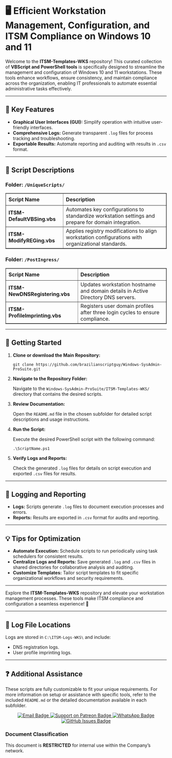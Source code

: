 <div>
  <h1>🖥️ Efficient Workstation Management, Configuration, and ITSM Compliance on Windows 10 and 11</h1>
  <p>
    Welcome to the <strong>ITSM-Templates-WKS</strong> repository! This curated collection of 
    <strong>VBScript and PowerShell tools</strong> is specifically designed to streamline the management and configuration 
    of Windows 10 and 11 workstations. These tools enhance workflows, ensure consistency, and maintain compliance across 
    the organization, enabling IT professionals to automate essential administrative tasks effectively.
  </p>

  <hr />

  <h2>🌟 Key Features</h2>
  <ul>
    <li><strong>Graphical User Interfaces (GUI):</strong> Simplify operation with intuitive user-friendly interfaces.</li>
    <li><strong>Comprehensive Logs:</strong> Generate transparent <code>.log</code> files for process tracking and troubleshooting.</li>
    <li><strong>Exportable Results:</strong> Automate reporting and auditing with results in <code>.csv</code> format.</li>
  </ul>

  <hr />

  <h2>📄 Script Descriptions</h2>

  <h3>Folder: <code>/UniqueScripts/</code></h3>
  <table border="1" style="border-collapse: collapse; width: 100%; text-align: left;">
    <thead>
      <tr>
        <th style="padding: 8px;"><strong>Script Name</strong></th>
        <th style="padding: 8px;">Description</th>
      </tr>
    </thead>
    <tbody>
      <tr>
        <td><strong>ITSM-DefaultVBSing.vbs</strong></td>
        <td>Automates key configurations to standardize workstation settings and prepare for domain integration.</td>
      </tr>
      <tr>
        <td><strong>ITSM-ModifyREGing.vbs</strong></td>
        <td>Applies registry modifications to align workstation configurations with organizational standards.</td>
      </tr>
    </tbody>
  </table>

  <h3>Folder: <code>/PostIngress/</code></h3>
  <table border="1" style="border-collapse: collapse; width: 100%; text-align: left;">
    <thead>
      <tr>
        <th style="padding: 8px;"><strong>Script Name</strong></th>
        <th style="padding: 8px;">Description</th>
      </tr>
    </thead>
    <tbody>
      <tr>
        <td><strong>ITSM-NewDNSRegistering.vbs</strong></td>
        <td>Updates workstation hostname and domain details in Active Directory DNS servers.</td>
      </tr>
      <tr>
        <td><strong>ITSM-ProfileImprinting.vbs</strong></td>
        <td>Registers user domain profiles after three login cycles to ensure compliance.</td>
      </tr>
    </tbody>
  </table>

  <hr />

<h2>🚀 Getting Started</h2>
  <ol>
      <li>
      <strong>Clone or download the Main Repository:</strong>
      <pre><code>git clone https://github.com/brazilianscriptguy/Windows-SysAdmin-ProSuite.git</code></pre>
    </li>
    <li>
      <strong>Navigate to the Repository Folder:</strong>
      <p>Navigate to the <code>Windows-SysAdmin-ProSuite/ITSM-Templates-WKS/</code> directory that contains the desired scripts.</p>
    </li>
    <li>
      <strong>Review Documentation:</strong>
      <p>Open the <code>README.md</code> file in the chosen subfolder for detailed script descriptions and usage instructions.</p>
    </li>
    <li>
      <strong>Run the Script:</strong>
      <p>Execute the desired PowerShell script with the following command:</p>
      <pre><code>.\ScriptName.ps1</code></pre>
    </li>
    <li>
      <strong>Verify Logs and Reports:</strong>
      <p>Check the generated <code>.log</code> files for details on script execution and exported <code>.csv</code> files for results.</p>
    </li>
  </ol>

  <hr />

  <h2>📝 Logging and Reporting</h2>
  <ul>
    <li><strong>Logs:</strong> Scripts generate <code>.log</code> files to document execution processes and errors.</li>
    <li><strong>Reports:</strong> Results are exported in <code>.csv</code> format for audits and reporting.</li>
  </ul>

  <hr />

  <h2>💡 Tips for Optimization</h2>
  <ul>
    <li><strong>Automate Execution:</strong> Schedule scripts to run periodically using task schedulers for consistent results.</li>
    <li><strong>Centralize Logs and Reports:</strong> Save generated <code>.log</code> and <code>.csv</code> files in shared directories for collaborative analysis and auditing.</li>
    <li><strong>Customize Templates:</strong> Tailor script templates to fit specific organizational workflows and security requirements.</li>
  </ul>

  <hr />

  <p>Explore the <strong>ITSM-Templates-WKS</strong> repository and elevate your workstation management processes. These tools make ITSM compliance and configuration a seamless experience! 🎉</p>

  <hr />

  <h2>📄 Log File Locations</h2>
  <p>Logs are stored in <code>C:\ITSM-Logs-WKS\</code> and include:</p>
  <ul>
    <li>DNS registration logs.</li>
    <li>User profile imprinting logs.</li>
  </ul>

  <hr />

  <h2>❓ Additional Assistance</h2>
  <p>
    These scripts are fully customizable to fit your unique requirements. For more information on setup or assistance with specific tools, refer to the included <code>README.md</code> or the detailed documentation available in each subfolder.
  </p>

  <div align="center">
    <a href="mailto:luizhamilton.lhr@gmail.com" target="_blank" rel="noopener noreferrer">
      <img src="https://img.shields.io/badge/Email-luizhamilton.lhr@gmail.com-D14836?style=for-the-badge&logo=gmail" alt="Email Badge">
    </a>
    <a href="https://www.patreon.com/c/brazilianscriptguy" target="_blank" rel="noopener noreferrer">
      <img src="https://img.shields.io/badge/Support%20Me-Patreon-red?style=for-the-badge&logo=patreon" alt="Support on Patreon Badge">
    </a>
    <a href="https://whatsapp.com/channel/0029VaEgqC50G0XZV1k4Mb1c" target="_blank" rel="noopener noreferrer">
      <img src="https://img.shields.io/badge/Join%20Us-WhatsApp-25D366?style=for-the-badge&logo=whatsapp" alt="WhatsApp Badge">
    </a>
    <a href="https://github.com/brazilianscriptguy/BlueTeam-Tools/issues" target="_blank" rel="noopener noreferrer">
      <img src="https://img.shields.io/badge/Report%20Issues-GitHub-blue?style=for-the-badge&logo=github" alt="GitHub Issues Badge">
    </a>
  </div>

  <h3>Document Classification</h3>
  <p>This document is <strong>RESTRICTED</strong> for internal use within the Company’s network.</p>
</div>
